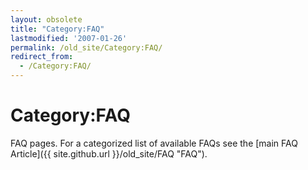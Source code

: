 ```yaml
---
layout: obsolete
title: "Category:FAQ"
lastmodified: '2007-01-26'
permalink: /old_site/Category:FAQ/
redirect_from:
  - /Category:FAQ/
---
```


Category:FAQ
============

FAQ pages. For a categorized list of available FAQs see the [main FAQ Article]({{ site.github.url }}/old_site/FAQ "FAQ").

